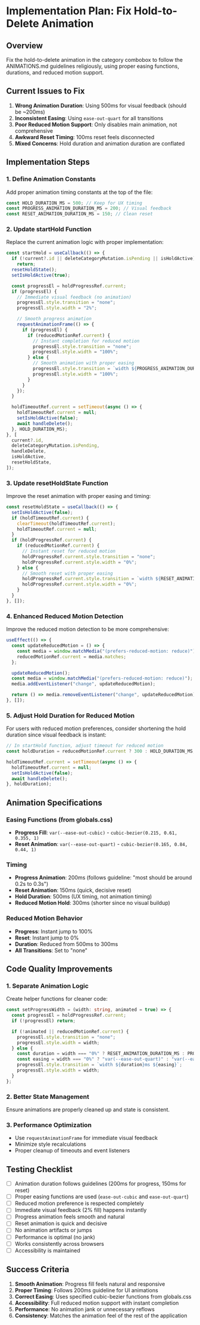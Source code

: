 # Implementation Plan: Fix Hold-to-Delete Animation

## Overview

Fix the hold-to-delete animation in the category combobox to follow the ANIMATIONS.md guidelines religiously, using proper easing functions, durations, and reduced motion support.

## Current Issues to Fix

1. **Wrong Animation Duration**: Using 500ms for visual feedback (should be ~200ms)
2. **Inconsistent Easing**: Using `ease-out-quart` for all transitions
3. **Poor Reduced Motion Support**: Only disables main animation, not comprehensive
4. **Awkward Reset Timing**: 100ms reset feels disconnected
5. **Mixed Concerns**: Hold duration and animation duration are conflated

## Implementation Steps

### 1. Define Animation Constants

Add proper animation timing constants at the top of the file:

```typescript
const HOLD_DURATION_MS = 500; // Keep for UX timing
const PROGRESS_ANIMATION_DURATION_MS = 200; // Visual feedback
const RESET_ANIMATION_DURATION_MS = 150; // Clean reset
```

### 2. Update startHold Function

Replace the current animation logic with proper implementation:

```typescript
const startHold = useCallback(() => {
  if (!current?.id || deleteCategoryMutation.isPending || isHoldActive)
    return;
  resetHoldState();
  setIsHoldActive(true);

  const progressEl = holdProgressRef.current;
  if (progressEl) {
    // Immediate visual feedback (no animation)
    progressEl.style.transition = "none";
    progressEl.style.width = "2%";

    // Smooth progress animation
    requestAnimationFrame(() => {
      if (progressEl) {
        if (reducedMotionRef.current) {
          // Instant completion for reduced motion
          progressEl.style.transition = "none";
          progressEl.style.width = "100%";
        } else {
          // Smooth animation with proper easing
          progressEl.style.transition = `width ${PROGRESS_ANIMATION_DURATION_MS}ms var(--ease-out-cubic)`;
          progressEl.style.width = "100%";
        }
      }
    });
  }

  holdTimeoutRef.current = setTimeout(async () => {
    holdTimeoutRef.current = null;
    setIsHoldActive(false);
    await handleDelete();
  }, HOLD_DURATION_MS);
}, [
  current?.id,
  deleteCategoryMutation.isPending,
  handleDelete,
  isHoldActive,
  resetHoldState,
]);
```

### 3. Update resetHoldState Function

Improve the reset animation with proper easing and timing:

```typescript
const resetHoldState = useCallback(() => {
  setIsHoldActive(false);
  if (holdTimeoutRef.current) {
    clearTimeout(holdTimeoutRef.current);
    holdTimeoutRef.current = null;
  }
  if (holdProgressRef.current) {
    if (reducedMotionRef.current) {
      // Instant reset for reduced motion
      holdProgressRef.current.style.transition = "none";
      holdProgressRef.current.style.width = "0%";
    } else {
      // Smooth reset with proper easing
      holdProgressRef.current.style.transition = `width ${RESET_ANIMATION_DURATION_MS}ms var(--ease-out-quart)`;
      holdProgressRef.current.style.width = "0%";
    }
  }
}, []);
```

### 4. Enhanced Reduced Motion Detection

Improve the reduced motion detection to be more comprehensive:

```typescript
useEffect(() => {
  const updateReducedMotion = () => {
    const media = window.matchMedia("(prefers-reduced-motion: reduce)");
    reducedMotionRef.current = media.matches;
  };

  updateReducedMotion();
  const media = window.matchMedia("(prefers-reduced-motion: reduce)");
  media.addEventListener("change", updateReducedMotion);

  return () => media.removeEventListener("change", updateReducedMotion);
}, []);
```

### 5. Adjust Hold Duration for Reduced Motion

For users with reduced motion preferences, consider shortening the hold duration since visual feedback is instant:

```typescript
// In startHold function, adjust timeout for reduced motion
const holdDuration = reducedMotionRef.current ? 300 : HOLD_DURATION_MS;

holdTimeoutRef.current = setTimeout(async () => {
  holdTimeoutRef.current = null;
  setIsHoldActive(false);
  await handleDelete();
}, holdDuration);
```

## Animation Specifications

### Easing Functions (from globals.css)
- **Progress Fill**: `var(--ease-out-cubic)` - `cubic-bezier(0.215, 0.61, 0.355, 1)`
- **Reset Animation**: `var(--ease-out-quart)` - `cubic-bezier(0.165, 0.84, 0.44, 1)`

### Timing
- **Progress Animation**: 200ms (follows guideline: "most should be around 0.2s to 0.3s")
- **Reset Animation**: 150ms (quick, decisive reset)
- **Hold Duration**: 500ms (UX timing, not animation timing)
- **Reduced Motion Hold**: 300ms (shorter since no visual buildup)

### Reduced Motion Behavior
- **Progress**: Instant jump to 100%
- **Reset**: Instant jump to 0%
- **Duration**: Reduced from 500ms to 300ms
- **All Transitions**: Set to "none"

## Code Quality Improvements

### 1. Separate Animation Logic
Create helper functions for cleaner code:

```typescript
const setProgressWidth = (width: string, animated = true) => {
  const progressEl = holdProgressRef.current;
  if (!progressEl) return;

  if (!animated || reducedMotionRef.current) {
    progressEl.style.transition = "none";
    progressEl.style.width = width;
  } else {
    const duration = width === "0%" ? RESET_ANIMATION_DURATION_MS : PROGRESS_ANIMATION_DURATION_MS;
    const easing = width === "0%" ? "var(--ease-out-quart)" : "var(--ease-out-cubic)";
    progressEl.style.transition = `width ${duration}ms ${easing}`;
    progressEl.style.width = width;
  }
};
```

### 2. Better State Management
Ensure animations are properly cleaned up and state is consistent.

### 3. Performance Optimization
- Use `requestAnimationFrame` for immediate visual feedback
- Minimize style recalculations
- Proper cleanup of timeouts and event listeners

## Testing Checklist

- [ ] Animation duration follows guidelines (200ms for progress, 150ms for reset)
- [ ] Proper easing functions are used (`ease-out-cubic` and `ease-out-quart`)
- [ ] Reduced motion preference is respected completely
- [ ] Immediate visual feedback (2% fill) happens instantly
- [ ] Progress animation feels smooth and natural
- [ ] Reset animation is quick and decisive
- [ ] No animation artifacts or jumps
- [ ] Performance is optimal (no jank)
- [ ] Works consistently across browsers
- [ ] Accessibility is maintained

## Success Criteria

1. **Smooth Animation**: Progress fill feels natural and responsive
2. **Proper Timing**: Follows 200ms guideline for UI animations
3. **Correct Easing**: Uses specified cubic-bezier functions from globals.css
4. **Accessibility**: Full reduced motion support with instant completion
5. **Performance**: No animation jank or unnecessary reflows
6. **Consistency**: Matches the animation feel of the rest of the application
